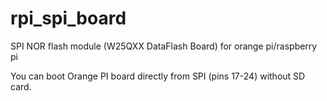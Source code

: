 # rpi_spi_board
SPI NOR flash module (W25QXX DataFlash Board) for orange pi/raspberry pi

You can boot Orange PI board directly from SPI (pins 17-24) without SD card.

